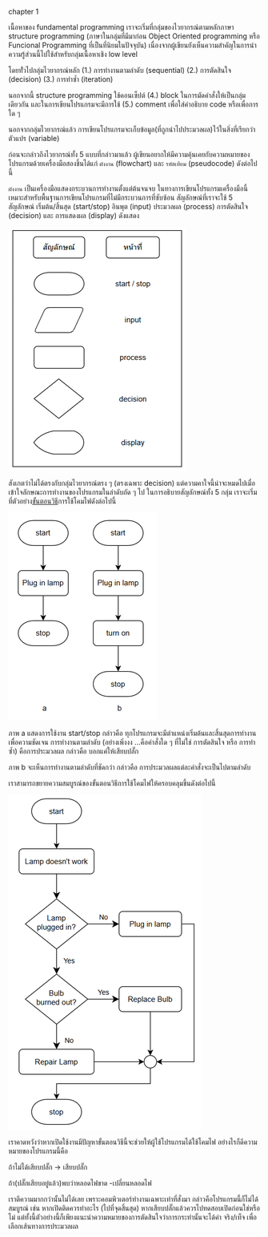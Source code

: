 chapter 1

เนื้อหาของ fundamental programming เราจะเริ่มที่กลุ่มของไวยากรณ์ตามหลักภาษา structure programming (ภาษาในกลุ่มที่มีมาก่อน Object Oriented programming หรือ Funcional Programming ที่เป็นที่นิยมในปัจจุบัน) เนื่องจากผู้เขียนยังเห็นความสำคัญในการนำความรู้ส่วนนี้ไปใช้สำหรับกลุ่มเนื้อหาเชิง low level 

โดยทั่่วไปกลุ่มไวยากรณ์หลัก
(1.) การทำงานตามลำดับ (sequential) 
(2.) การตัดสินใจ (decision)
(3.) การทำซ้ำ (iteration)

นอกจากนี้ structure programming ใช้คอนเซ็ปต์ (4.) block ในการมัดคำสั่งให้เป็นกลุ่มเดียวกัน และในการเขียนโปรแกรมจะมีการใช้ (5.) comment เพื่อใส่คำอธิบาย code หรือเพื่อการใด ๆ 

นอกจากกลุ่มไวยากรณ์แล้ว การเขียนโปรแกรมจะเก็บข้อมูล(ที่ถูกนำไปประมวลผล)ไว้ในสิ่งที่เรียกว่า ตัวแปร (variable)

ก่อนจะกล่าวถึงไวยากรณ์ทั้ง 5 แบบที่กล่าวมาแล้ว ผู้เขียนอยากให้มีความคุ้นเคยกับความหมายของโปรแกรมด้วยเครื่องมือสองชิ้นได้แก่ `ผังงาน` (flowchart) และ `รหัสเทียม` (pseudocode) ดังต่อไปนี้

`ผังงาน` เป็นเครื่องมือแสดงกระบวนการทำงานตั้งแต่ต้นจนจบ ในทางการเขียนโปรแกรมเครื่องมือนี้เหมาะสำหรับพื้นฐานการเขียนโปรแกรมที่ไม่มีกระบวนการที่ซับซ้อน สัญลักษณ์ที่เราจะใช้ 5 สัญลักษณ์ เริ่มต้น/สิ้นสุด (start/stop) อินพุต (input) ประมวลผล (process) การตัดสินใจ (decision) และ การแสดงผล (display)  ดังแสดง

![](img/ch1_001.png) 

สังเกตว่าไม่ได้ตรงกับกลุ่มไวยากรณ์ตรง ๆ (ตรงเฉพาะ decision) แต่ความคาใจนี้น่าจะหมดไปเมื่อเข้าใจลักษณะการทำงานของโปรแกรมในลำดับถัด ๆ ไป ในการอธิบายสัญลักษณ์ทั้ง 5 กลุ่ม เราจะเริ่มที่ตัวอย่าง<ins>ขั้นตอนวิธี</ins>การใช้โคมไฟดังต่อไปนี้ 


![](img/ch1_002.png) 

ภาพ a แสดงการใช้งาน start/stop กล่าวคือ ทุกโปรแกรมจะมีตำแหน่งเริ่มต้นและสิ้นสุดการทำงานเพื่อความชัดเจน การทำงานตามลำดับ (อย่างเพิ่งงง ...คือคำสั่งใด ๆ ที่ไม่ใช่ การตัดสินใจ หรือ การทำซ้ำ) คือการประมวลผล กล่าวคือ บอกแค่ให้เสียบปลั๊ก

ภาพ b จะเห็นการทำงานตามลำดับที่ชัดกว่า กล่าวคือ การประมวลผลแต่ละคำสั่งจะเป็นไปตามลำดับ 

เราสามารถขยายความสมบูรณ์ของขั้นตอนวิธีการใช้โคมไฟให้ครอบคลุมขึ้นดังต่อไปนี้ 

![](img/ch1_003.png) 

เราคาดหวังว่าหากเปิดใช้งานมีปัญหาขั้นตอนวิธีนี้จะช่วยให้ผู้ใช้โปรแกรมได้ใช้โคมไฟ อย่างไรก็ดีความหมายของโปรแกรมนี้คือ 

ถ้าไม่ได้เสียบปลั๊ก -> เสียบปลั๊ก

ถ้า(ปลั๊กเสียบอยู่แล้ว)พบว่าหลอดไฟขาด -เปลี่ยนหลอดไฟ

เราตีความมากกว่านั้นไม่ได้เลย เพราะคอมพิวเตอร์ทำงานเฉพาะเท่าที่สั่งมา กล่าวคือโปรแกรมนี้ก็ไม่ได้สมบูรณ์ เช่น หากเปิดติดควรทำอะไร (ไปที่จุดสิ้นสุด) หากเสียบปลั๊กแล้วควรไปทดสอบเปิดก่อนใช่หรือไม่ แต่ทั้งนี้ตัวอย่างนี้ก็เพียงแนะนำความหมายของการตัดสินใจว่าการกระทำนั้นจะได้ค่า จริง/เท็จ เพื่อเลือกเส้นทางการประมวลผล 






